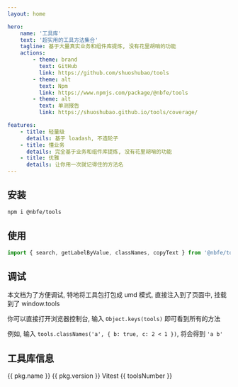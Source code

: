 ```yaml
---
layout: home

hero:
    name: '工具库'
    text: '超实用的工具方法集合'
    tagline: 基于大量真实业务和组件库提炼, 没有花里胡哨的功能
    actions:
        - theme: brand
          text: GitHub
          link: https://github.com/shuoshubao/tools
        - theme: alt
          text: Npm
          link: https://www.npmjs.com/package/@nbfe/tools
        - theme: alt
          text: 单测报告
          link: https://shuoshubao.github.io/tools/coverage/

features:
    - title: 轻量级
      details: 基于 loadash, 不造轮子
    - title: 懂业务
      details: 完全基于业务和组件库提炼, 没有花里胡哨的功能
    - title: 优雅
      details: 让你用一次就记得住的方法名
---
```


## 安装

```sh
npm i @nbfe/tools
```

## 使用

```javascript
import { search, getLabelByValue, classNames, copyText } from '@nbfe/tools';
```

## 调试

本文档为了方便调试, 特地将工具包打包成 umd 模式, 直接注入到了页面中, 挂载到了 window.tools

你可以直接打开浏览器控制台, 输入 `Object.keys(tools)` 即可看到所有的方法

例如, 输入 `tools.classNames('a', { b: true, c: 2 < 1 })`, 将会得到 `'a b'`

<script setup>
import { getCurrentInstance, ref, onMounted } from 'vue';

const { $pkg: pkg } = getCurrentInstance()?.appContext.config.globalProperties;

const toolsNumber = ref(0);


onMounted(() => {
    toolsNumber.value=Object.keys(window.tools).length;
});
</script>

## 工具库信息

<el-descriptions :column="1" border>
    <el-descriptions-item label="名称">{{ pkg.name }}</el-descriptions-item>
    <el-descriptions-item label="版本号">{{ pkg.version }}</el-descriptions-item>
    <el-descriptions-item label="测试框架">
        <el-link href="https://vitest.dev">Vitest</el-link>
    </el-descriptions-item>
    <el-descriptions-item label="函数数量">{{ toolsNumber }}</el-descriptions-item>
</el-descriptions>
